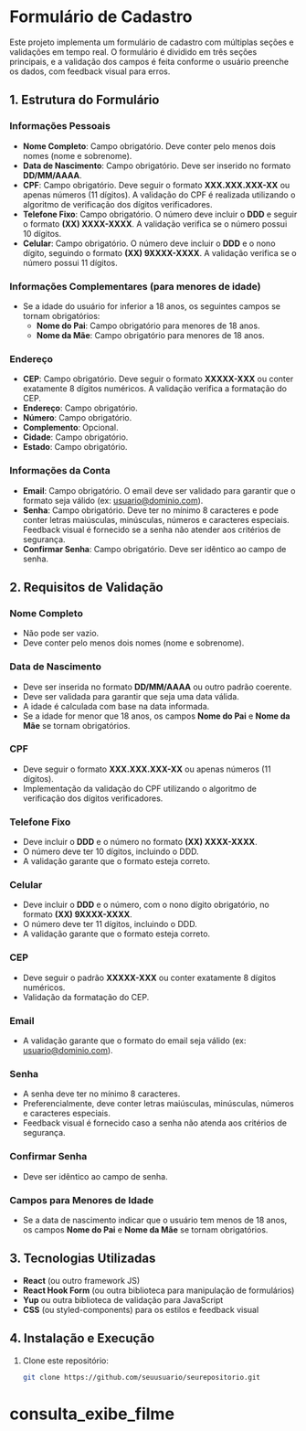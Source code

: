# Formulário de Cadastro

Este projeto implementa um formulário de cadastro com múltiplas seções e validações em tempo real. O formulário é dividido em três seções principais, e a validação dos campos é feita conforme o usuário preenche os dados, com feedback visual para erros.

## 1. Estrutura do Formulário

### Informações Pessoais
- **Nome Completo**: Campo obrigatório. Deve conter pelo menos dois nomes (nome e sobrenome).
- **Data de Nascimento**: Campo obrigatório. Deve ser inserido no formato **DD/MM/AAAA**.
- **CPF**: Campo obrigatório. Deve seguir o formato **XXX.XXX.XXX-XX** ou apenas números (11 dígitos). A validação do CPF é realizada utilizando o algoritmo de verificação dos dígitos verificadores.
- **Telefone Fixo**: Campo obrigatório. O número deve incluir o **DDD** e seguir o formato **(XX) XXXX-XXXX**. A validação verifica se o número possui 10 dígitos.
- **Celular**: Campo obrigatório. O número deve incluir o **DDD** e o nono dígito, seguindo o formato **(XX) 9XXXX-XXXX**. A validação verifica se o número possui 11 dígitos.

### Informações Complementares (para menores de idade)
- Se a idade do usuário for inferior a 18 anos, os seguintes campos se tornam obrigatórios:
  - **Nome do Pai**: Campo obrigatório para menores de 18 anos.
  - **Nome da Mãe**: Campo obrigatório para menores de 18 anos.

### Endereço
- **CEP**: Campo obrigatório. Deve seguir o formato **XXXXX-XXX** ou conter exatamente 8 dígitos numéricos. A validação verifica a formatação do CEP.
- **Endereço**: Campo obrigatório.
- **Número**: Campo obrigatório.
- **Complemento**: Opcional.
- **Cidade**: Campo obrigatório.
- **Estado**: Campo obrigatório.

### Informações da Conta
- **Email**: Campo obrigatório. O email deve ser validado para garantir que o formato seja válido (ex: usuario@dominio.com).
- **Senha**: Campo obrigatório. Deve ter no mínimo 8 caracteres e pode conter letras maiúsculas, minúsculas, números e caracteres especiais. Feedback visual é fornecido se a senha não atender aos critérios de segurança.
- **Confirmar Senha**: Campo obrigatório. Deve ser idêntico ao campo de senha.

## 2. Requisitos de Validação

### Nome Completo
- Não pode ser vazio.
- Deve conter pelo menos dois nomes (nome e sobrenome).

### Data de Nascimento
- Deve ser inserida no formato **DD/MM/AAAA** ou outro padrão coerente.
- Deve ser validada para garantir que seja uma data válida.
- A idade é calculada com base na data informada.
- Se a idade for menor que 18 anos, os campos **Nome do Pai** e **Nome da Mãe** se tornam obrigatórios.

### CPF
- Deve seguir o formato **XXX.XXX.XXX-XX** ou apenas números (11 dígitos).
- Implementação da validação do CPF utilizando o algoritmo de verificação dos dígitos verificadores.

### Telefone Fixo
- Deve incluir o **DDD** e o número no formato **(XX) XXXX-XXXX**.
- O número deve ter 10 dígitos, incluindo o DDD.
- A validação garante que o formato esteja correto.

### Celular
- Deve incluir o **DDD** e o número, com o nono dígito obrigatório, no formato **(XX) 9XXXX-XXXX**.
- O número deve ter 11 dígitos, incluindo o DDD.
- A validação garante que o formato esteja correto.

### CEP
- Deve seguir o padrão **XXXXX-XXX** ou conter exatamente 8 dígitos numéricos.
- Validação da formatação do CEP.

### Email
- A validação garante que o formato do email seja válido (ex: usuario@dominio.com).

### Senha
- A senha deve ter no mínimo 8 caracteres.
- Preferencialmente, deve conter letras maiúsculas, minúsculas, números e caracteres especiais.
- Feedback visual é fornecido caso a senha não atenda aos critérios de segurança.

### Confirmar Senha
- Deve ser idêntico ao campo de senha.

### Campos para Menores de Idade
- Se a data de nascimento indicar que o usuário tem menos de 18 anos, os campos **Nome do Pai** e **Nome da Mãe** se tornam obrigatórios.

## 3. Tecnologias Utilizadas
- **React** (ou outro framework JS)
- **React Hook Form** (ou outra biblioteca para manipulação de formulários)
- **Yup** ou outra biblioteca de validação para JavaScript
- **CSS** (ou styled-components) para os estilos e feedback visual

## 4. Instalação e Execução

1. Clone este repositório:
   ```bash
   git clone https://github.com/seuusuario/seurepositorio.git
# consulta_exibe_filme
